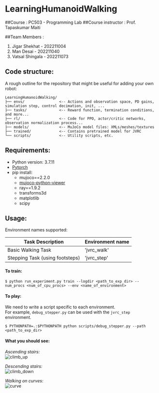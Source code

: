# LearningHumanoidWalking

##Course : PC503 - Programming Lab
##Course instructor : Prof. Tapaskumar Maiti

##Team Members :
1) Jigar Shekhat - 202211004
2) Man Desai - 202211040
3) Vatsal Shingala - 202211073

## Code structure:
A rough outline for the repository that might be useful for adding your own robot:
```
LearningHumanoidWalking/
├── envs/                <-- Actions and observation space, PD gains, simulation step, control decimation, init, ...
├── tasks/               <-- Reward function, termination conditions, and more...
├── rl/                  <-- Code for PPO, actor/critic networks, observation normalization process...
├── models/              <-- MuJoCo model files: XMLs/meshes/textures
├── trained/             <-- Contains pretrained model for JVRC
└── scripts/             <-- Utility scripts, etc.
```

## Requirements:
- Python version: 3.7.11  
- [Pytorch](https://pytorch.org/)
- pip install:
  - mujoco==2.2.0
  - [mujoco-python-viewer](https://github.com/rohanpsingh/mujoco-python-viewer)
  - ray==1.9.2
  - transforms3d
  - matplotlib
  - scipy

## Usage:

Environment names supported:  

| Task Description      | Environment name |
| ----------- | ----------- |
| Basic Walking Task   | 'jvrc_walk' |
| Stepping Task (using footsteps)  | 'jvrc_step' |


#### **To train:** 

```
$ python run_experiment.py train --logdir <path_to_exp_dir> --num_procs <num_of_cpu_procs> --env <name_of_environment>
```  


#### **To play:**

We need to write a script specific to each environment.    
For example, `debug_stepper.py` can be used with the `jvrc_step` environment.  
```
$ PYTHONPATH=.:$PYTHONPATH python scripts/debug_stepper.py --path <path_to_exp_dir>
```

#### **What you should see:**

*Ascending stairs:*  
![climb_up](https://user-images.githubusercontent.com/16384313/180697513-25796b1a-87e0-4ab2-9e5f-d86c58ebea36.gif)

*Descending stairs:*  
![climb_down](https://user-images.githubusercontent.com/16384313/180697788-d1a2eec0-0d3d-451a-95e0-9f0e60191c34.gif)

*Walking on curves:*  
![curve](https://user-images.githubusercontent.com/16384313/180697266-7b44beb3-38bf-4494-b568-963919dc1106.gif)


